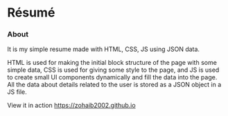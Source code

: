 # Résumé 

### About
It is my simple resume made with HTML, CSS, JS using JSON data.

HTML is used for making the initial block structure of the page with some simple data, CSS is used for giving some style to the page, and JS is used to create small UI components dynamically and fill the data into the page. All the data about details related to the user is stored as a JSON object in a JS file.

View it in action https://zohaib2002.github.io
